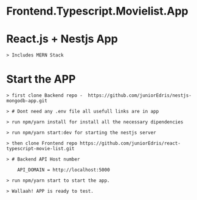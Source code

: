 # Frontend.Typescript.Movielist.App


# React.js + Nestjs App

    > Includes MERN Stack

# Start the APP

    > first clone Backend repo -  https://github.com/juniorEdris/nestjs-mongodb-app.git

    > # Dont need any .env file all usefull links are in app

    > run npm/yarn install for install all the necessary dipendencies
    
    > run npm/yarn start:dev for starting the nestjs server

    > then clone Frontend repo https://github.com/juniorEdris/react-typescript-movie-list.git

    > # Backend API Host number

        API_DOMAIN = http://localhost:5000

    > run npm/yarn start to start the app.

    > Wallaah! APP is ready to test.
 
